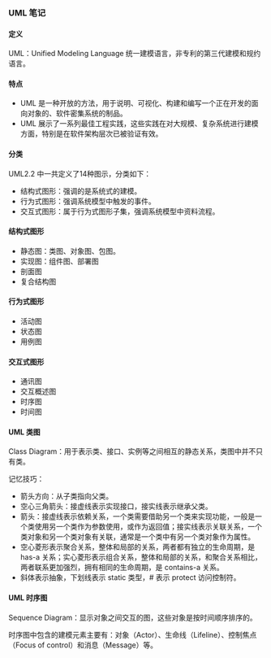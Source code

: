 ### UML 笔记

#### 定义

UML：Unified Modeling Language 统一建模语言，非专利的第三代建模和规约语言。



#### 特点

- UML 是一种开放的方法，用于说明、可视化、构建和编写一个正在开发的面向对象的、软件密集系统的制品。
- UML 展示了一系列最佳工程实践，这些实践在对大规模、复杂系统进行建模方面，特别是在软件架构层次已被验证有效。



#### 分类

UML2.2 中一共定义了14种图示，分类如下：

- 结构式图形：强调的是系统式的建模。
- 行为式图形：强调系统模型中触发的事件。
- 交互式图形：属于行为式图形子集，强调系统模型中资料流程。



#### 结构式图形

- 静态图：类图、对象图、包图。
- 实现图：组件图、部署图
- 剖面图
- 复合结构图



#### 行为式图形

- 活动图
- 状态图
- 用例图



#### 交互式图形

- 通讯图
- 交互概述图
- 时序图
- 时间图



#### UML 类图

Class Diagram：用于表示类、接口、实例等之间相互的静态关系，类图中并不只有类。

记忆技巧：

- 箭头方向：从子类指向父类。
- 空心三角箭头：接虚线表示实现接口，接实线表示继承父类。
- 箭头：接虚线表示依赖关系，一个类需要借助另一个类来实现功能，一般是一个类使用另一个类作为参数使用，或作为返回值；接实线表示关联关系，一个类对象和另一个类对象有关联，通常是一个类中有另一个类对象作为属性。
- 空心菱形表示聚合关系，整体和局部的关系，两者都有独立的生命周期，是 has-a 关系；实心菱形表示组合关系，整体和局部的关系，和聚合关系相比，两者联系更加强烈，拥有相同的生命周期，是 contains-a 关系。
- 斜体表示抽象，下划线表示 static 类型，# 表示 protect 访问控制符。



#### UML 时序图

Sequence Diagram：显示对象之间交互的图，这些对象是按时间顺序排序的。

时序图中包含的建模元素主要有：对象（Actor）、生命线（Lifeline）、控制焦点（Focus of control）和消息（Message）等。